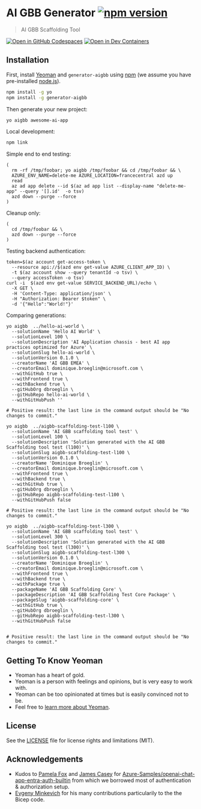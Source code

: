 # AI GBB Generator [![npm version](https://badge.fury.io/js/generator-aigbb.svg)](https://badge.fury.io/js/generator-aigbb)

> AI GBB Scaffolding Tool

[![Open in GitHub Codespaces](https://github.com/codespaces/badge.svg)](https://codespaces.new/dbroeglin/generator-aigbb) [![Open in Dev Containers](https://img.shields.io/static/v1?style=for-the-badge&label=Dev%20Containers&message=Open&color=blue&logo=visualstudiocode)](https://vscode.dev/redirect?url=vscode://ms-vscode-remote.remote-containers/cloneInVolume?url=https://github.com/dbroeglin/generator-aigbb)

## Installation

First, install [Yeoman](http://yeoman.io) and `generator-aigbb` using [npm](https://www.npmjs.com/) (we assume you have pre-installed [node.js](https://nodejs.org/)).

```bash
npm install -g yo
npm install -g generator-aigbb
```

Then generate your new project:
```bash
yo aigbb awesome-ai-app
```

Local development:
```bash
npm link
```

Simple end to end testing: 
```shell
( 
  rm -rf /tmp/foobar; yo aigbb /tmp/foobar && cd /tmp/foobar && \
  AZURE_ENV_NAME=delete-me AZURE_LOCATION=francecentral azd up 
  read
  az ad app delete --id $(az ad app list --display-name "delete-me-app" --query '[].id'  -o tsv)
  azd down --purge --force
)
```

Cleanup only:
```shell
( 
  cd /tmp/foobar && \
  azd down --purge --force
)
```

Testing backend authentication:
```shell
token=$(az account get-access-token \
  --resource api://$(azd env get-value AZURE_CLIENT_APP_ID) \
  -t $(az account show --query tenantId -o tsv) \
  --query accessToken -o tsv)
curl -i  $(azd env get-value SERVICE_BACKEND_URL)/echo \
  -X GET \
  -H 'Content-Type: application/json' \
  -H "Authorization: Bearer $token" \
  -d '{"Hello":"World!"}'
```

Comparing generations:
```shell
yo aigbb  ../hello-ai-world \
  --solutionName 'Hello AI World' \
  --solutionLevel 100 \
  --solutionDescription 'AI Application chassis - best AI app practices optimized for Azure' \
  --solutionSlug hello-ai-world \
  --solutionVersion 0.1.0 \
  --creatorName 'AI GBB EMEA' \
  --creatorEmail dominique.broeglin@microsoft.com \
  --withGitHub true \
  --withFrontend true \
  --withBackend true \
  --gitHubOrg dbroeglin \
  --gitHubRepo hello-ai-world \
  --withGitHubPush ''

# Positive result: the last line in the command output should be "No changes to commit."
```

```shell
yo aigbb  ../aigbb-scaffolding-test-l100 \
  --solutionName 'AI GBB scaffolding tool test' \
  --solutionLevel 100 \
  --solutionDescription 'Solution generated with the AI GBB Scaffolding tool test (l100)' \
  --solutionSlug aigbb-scaffolding-test-l100 \
  --solutionVersion 0.1.0 \
  --creatorName 'Dominique Broeglin' \
  --creatorEmail dominique.broeglin@microsoft.com \
  --withFrontend true \
  --withBackend true \
  --withGitHub true \
  --gitHubOrg dbroeglin \
  --gitHubRepo aigbb-scaffolding-test-l100 \
  --withGitHubPush false
  
# Positive result: the last line in the command output should be "No changes to commit."

yo aigbb  ../aigbb-scaffolding-test-l300 \
  --solutionName 'AI GBB scaffolding tool test' \
  --solutionLevel 300 \
  --solutionDescription 'Solution generated with the AI GBB Scaffolding tool test (l300)' \
  --solutionSlug aigbb-scaffolding-test-l300 \
  --solutionVersion 0.1.0 \
  --creatorName 'Dominique Broeglin' \
  --creatorEmail dominique.broeglin@microsoft.com \
  --withFrontend true \
  --withBackend true \
  --withPackage true \
  --packageName 'AI GBB Scaffolding Core' \
  --packageDescription 'AI GBB Scaffolding Test Core Package' \
  --packageSlug 'aigbb-scaffolding-core' \
  --withGitHub true \
  --gitHubOrg dbroeglin \
  --gitHubRepo aigbb-scaffolding-test-l300 \
  --withGitHubPush false

  
# Positive result: the last line in the command output should be "No changes to commit."
```

## Getting To Know Yeoman

 * Yeoman has a heart of gold.
 * Yeoman is a person with feelings and opinions, but is very easy to work with.
 * Yeoman can be too opinionated at times but is easily convinced not to be.
 * Feel free to [learn more about Yeoman](http://yeoman.io/).

## License

See the [LICENSE](LICENSE) file for license rights and limitations (MIT).

## Acknowledgements

  * Kudos to [Pamela Fox](https://github.com/pamelafox) and [James Casey](https://github.com/jamesc) for [Azure-Samples/openai-chat-app-entra-auth-builtin](https://github.com/Azure-Samples/openai-chat-app-entra-auth-builtin) from which we borrowed most of authentication & authorization setup.
  * [Evgeny Minkevich](https://github.com/evmin) for his many contributions particularily to the the Bicep code.
